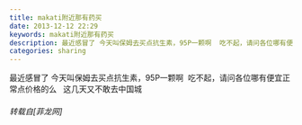 ```yaml
---
title: makati附近那有药买
date: 2013-12-12 22:29
keywords: makati附近那有药买
description: 最近感冒了 今天叫保姆去买点抗生素，95P一颗啊  吃不起，请问各位哪有便宜正常点价格的么   这几天又不敢去中国城
categories: sharing
---
```

<td class="t_f" id="postmessage_83755">

最近感冒了 今天叫保姆去买点抗生素，95P一颗啊  吃不起，请问各位哪有便宜正常点价格的么   这几天又不敢去中国城</td>
###### 转载自[菲龙网]
